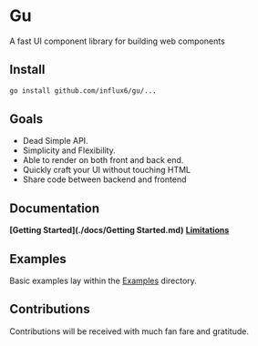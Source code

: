 # Gu
  A fast UI component library for building web components

## Install

```bash
go install github.com/influx6/gu/...
```

## Goals
  - Dead Simple API.
  - Simplicity and Flexibility.
  - Able to render on both front and back end.
  - Quickly craft your UI without touching HTML
  - Share code between backend and frontend

## Documentation
  **[Getting Started](./docs/Getting Started.md)**
  **[Limitations](./docs/Limited.md)**

## Examples
  Basic examples lay within the [Examples](./examples/) directory.

## Contributions
 Contributions will be received with much fan fare and gratitude.
